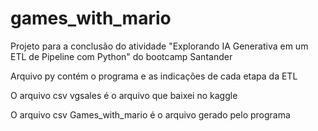 # games_with_mario
Projeto para a conclusão do atividade "Explorando IA Generativa em um ETL de Pipeline com Python" do bootcamp Santander

Arquivo py contém o programa e as indicações de cada etapa da ETL

O arquivo csv vgsales é o arquivo que baixei no kaggle

O arquivo csv Games_with_mario é o arquivo gerado pelo programa
